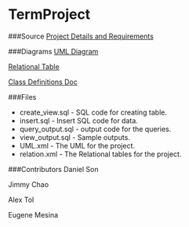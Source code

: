 # TermProject

###Source
[Project Details and Requirements](http://web.csulb.edu/~dbrown/CECS323/Projects/Automotive%20Repair/CECS%20323%20Term%20Project.pdf)

###Diagrams
[UML Diagram](https://www.draw.io/#G0B6-nvjgTV9IpRFhnNGUwME5OcTA)

[Relational Table](https://www.draw.io/#G0B6-nvjgTV9IpaHc2bDk4TVRNMFE)

[Class Definitions Doc](https://docs.google.com/document/d/18Td7zbFxA8wUFt0JFaGKU8QegxKTErjdLjkv1zJ_TWE/edit?usp=sharing)

###Files
* create_view.sql - SQL code for creating table.
* insert.sql - Insert SQL code for data.
* query_output.sql - output code for the queries.
* view_output.sql - Sample outputs.
* UML.xml - The UML for the project.
* relation.xml - The Relational tables for the project.

###Contributors
Daniel Son

Jimmy Chao

Alex Tol

Eugene Mesina